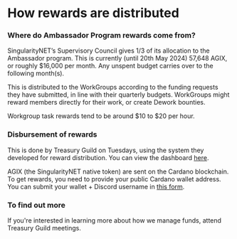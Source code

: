 # How rewards are distributed

### Where do Ambassador Program rewards come from?

SingularityNET’s Supervisory Council gives 1/3 of its allocation to the Ambassador program. This is currently (until 20th May 2024) 57,648 AGIX, or roughly $16,000 per month. Any unspent budget carries over to the following month(s).

This is distributed to the WorkGroups according to the funding requests they have submitted, in line with their quarterly budgets. WorkGroups might reward members directly for their work, or create Dework bounties.

Workgroup task rewards tend to be around $10 to $20 per hour.

### Disbursement of rewards&#x20;

This is done by Treasury Guild on Tuesdays, using the system they developed for reward distribution. You can view the dashboard [here](https://treasuryguild.com/Singularity%20Net).

AGIX (the SingularityNET native token) are sent on the Cardano blockchain. To get rewards, you need to provide your public Cardano wallet address. You can submit your wallet + Discord username in [this form](https://forms.gle/cxjPBEMH6AEYuLnRA).

### To find out more

If you're interested in learning more about how we manage funds, attend Treasury Guild meetings.
